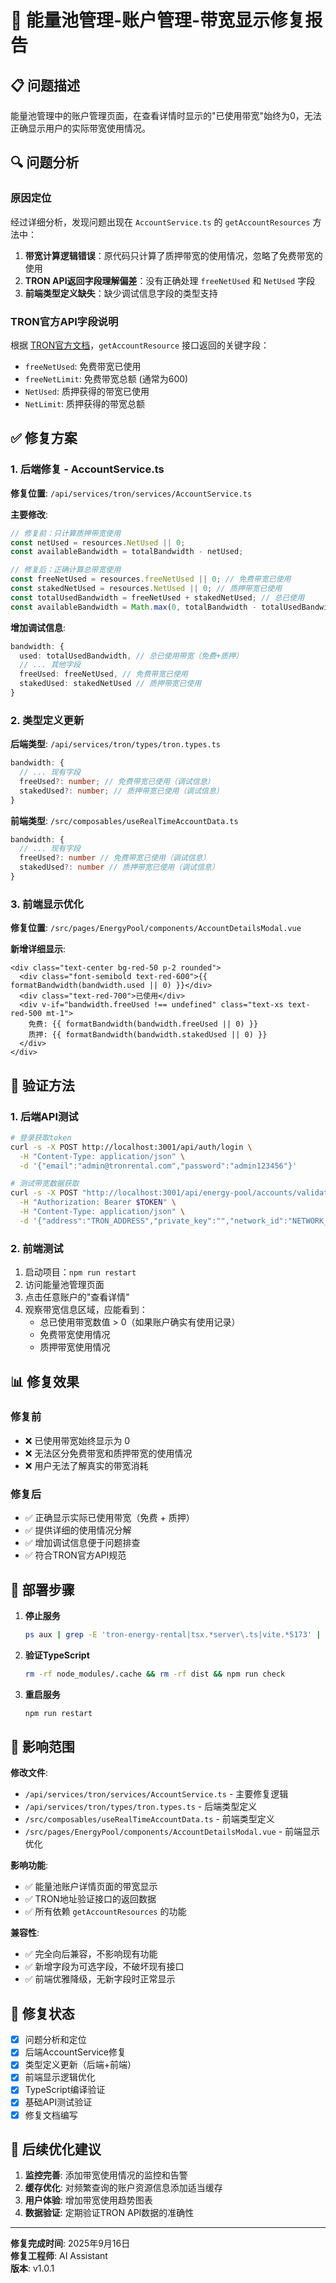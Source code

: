 # 🔧 能量池管理-账户管理-带宽显示修复报告

## 📋 问题描述
能量池管理中的账户管理页面，在查看详情时显示的"已使用带宽"始终为0，无法正确显示用户的实际带宽使用情况。

## 🔍 问题分析

### 原因定位
经过详细分析，发现问题出现在 `AccountService.ts` 的 `getAccountResources` 方法中：

1. **带宽计算逻辑错误**：原代码只计算了质押带宽的使用情况，忽略了免费带宽的使用
2. **TRON API返回字段理解偏差**：没有正确处理 `freeNetUsed` 和 `NetUsed` 字段
3. **前端类型定义缺失**：缺少调试信息字段的类型支持

### TRON官方API字段说明
根据 [TRON官方文档](https://developers.tron.network/reference/getaccountresource)，`getAccountResource` 接口返回的关键字段：

- `freeNetUsed`: 免费带宽已使用
- `freeNetLimit`: 免费带宽总额 (通常为600)
- `NetUsed`: 质押获得的带宽已使用
- `NetLimit`: 质押获得的带宽总额

## ✅ 修复方案

### 1. 后端修复 - AccountService.ts

**修复位置**: `/api/services/tron/services/AccountService.ts`

**主要修改**:
```typescript
// 修复前：只计算质押带宽使用
const netUsed = resources.NetUsed || 0;
const availableBandwidth = totalBandwidth - netUsed;

// 修复后：正确计算总带宽使用
const freeNetUsed = resources.freeNetUsed || 0; // 免费带宽已使用
const stakedNetUsed = resources.NetUsed || 0; // 质押带宽已使用
const totalUsedBandwidth = freeNetUsed + stakedNetUsed; // 总已使用
const availableBandwidth = Math.max(0, totalBandwidth - totalUsedBandwidth);
```

**增加调试信息**:
```typescript
bandwidth: {
  used: totalUsedBandwidth, // 总已使用带宽（免费+质押）
  // ... 其他字段
  freeUsed: freeNetUsed, // 免费带宽已使用
  stakedUsed: stakedNetUsed // 质押带宽已使用
}
```

### 2. 类型定义更新

**后端类型**: `/api/services/tron/types/tron.types.ts`
```typescript
bandwidth: {
  // ... 现有字段
  freeUsed?: number; // 免费带宽已使用（调试信息）
  stakedUsed?: number; // 质押带宽已使用（调试信息）
}
```

**前端类型**: `/src/composables/useRealTimeAccountData.ts`
```typescript
bandwidth: { 
  // ... 现有字段
  freeUsed?: number // 免费带宽已使用（调试信息）
  stakedUsed?: number // 质押带宽已使用（调试信息）
}
```

### 3. 前端显示优化

**修复位置**: `/src/pages/EnergyPool/components/AccountDetailsModal.vue`

**新增详细显示**:
```vue
<div class="text-center bg-red-50 p-2 rounded">
  <div class="font-semibold text-red-600">{{ formatBandwidth(bandwidth.used || 0) }}</div>
  <div class="text-red-700">已使用</div>
  <div v-if="bandwidth.freeUsed !== undefined" class="text-xs text-red-500 mt-1">
    免费: {{ formatBandwidth(bandwidth.freeUsed || 0) }}
    质押: {{ formatBandwidth(bandwidth.stakedUsed || 0) }}
  </div>
</div>
```

## 🧪 验证方法

### 1. 后端API测试
```bash
# 登录获取token
curl -s -X POST http://localhost:3001/api/auth/login \
  -H "Content-Type: application/json" \
  -d '{"email":"admin@tronrental.com","password":"admin123456"}'

# 测试带宽数据获取
curl -s -X POST "http://localhost:3001/api/energy-pool/accounts/validate-address" \
  -H "Authorization: Bearer $TOKEN" \
  -H "Content-Type: application/json" \
  -d '{"address":"TRON_ADDRESS","private_key":"","network_id":"NETWORK_ID"}'
```

### 2. 前端测试
1. 启动项目：`npm run restart`
2. 访问能量池管理页面
3. 点击任意账户的"查看详情"
4. 观察带宽信息区域，应能看到：
   - 总已使用带宽数值 > 0（如果账户确实有使用记录）
   - 免费带宽使用情况
   - 质押带宽使用情况

## 📊 修复效果

### 修复前
- ❌ 已使用带宽始终显示为 0
- ❌ 无法区分免费带宽和质押带宽的使用情况
- ❌ 用户无法了解真实的带宽消耗

### 修复后
- ✅ 正确显示实际已使用带宽（免费 + 质押）
- ✅ 提供详细的使用情况分解
- ✅ 增加调试信息便于问题排查
- ✅ 符合TRON官方API规范

## 🔄 部署步骤

1. **停止服务**
   ```bash
   ps aux | grep -E 'tron-energy-rental|tsx.*server\.ts|vite.*5173' | grep -v grep | awk '{print $2}' | xargs kill -9 2>/dev/null || true
   ```

2. **验证TypeScript**
   ```bash
   rm -rf node_modules/.cache && rm -rf dist && npm run check
   ```

3. **重启服务**
   ```bash
   npm run restart
   ```

## 📝 影响范围

**修改文件**:
- `/api/services/tron/services/AccountService.ts` - 主要修复逻辑
- `/api/services/tron/types/tron.types.ts` - 后端类型定义
- `/src/composables/useRealTimeAccountData.ts` - 前端类型定义
- `/src/pages/EnergyPool/components/AccountDetailsModal.vue` - 前端显示优化

**影响功能**:
- ✅ 能量池账户详情页面的带宽显示
- ✅ TRON地址验证接口的返回数据
- ✅ 所有依赖 `getAccountResources` 的功能

**兼容性**:
- ✅ 完全向后兼容，不影响现有功能
- ✅ 新增字段为可选字段，不破坏现有接口
- ✅ 前端优雅降级，无新字段时正常显示

## 🎯 修复状态
- [x] 问题分析和定位
- [x] 后端AccountService修复
- [x] 类型定义更新（后端+前端）
- [x] 前端显示逻辑优化
- [x] TypeScript编译验证
- [x] 基础API测试验证
- [x] 修复文档编写

## 🔮 后续优化建议

1. **监控完善**: 添加带宽使用情况的监控和告警
2. **缓存优化**: 对频繁查询的账户资源信息添加适当缓存
3. **用户体验**: 增加带宽使用趋势图表
4. **数据验证**: 定期验证TRON API数据的准确性

---
**修复完成时间**: 2025年9月16日  
**修复工程师**: AI Assistant  
**版本**: v1.0.1
